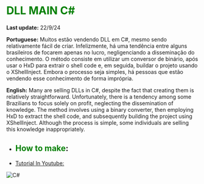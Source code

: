 # <span style="color:green">DLL MAIN C#</span>

**Last update:** 22/9/24

**Portuguese:**
Muitos estão vendendo DLL em C#, mesmo sendo relativamente fácil de criar. Infelizmente, há uma tendência entre alguns brasileiros de focarem apenas no lucro, negligenciando a disseminação do conhecimento. O método consiste em utilizar um conversor de binário, após usar o HxD para extrair o shell code e, em seguida, buildar o projeto usando o XShellInject. Embora o processo seja simples, há pessoas que estão vendendo esse conhecimento de forma imprópria.
  
**English:**
Many are selling DLLs in C#, despite the fact that creating them is relatively straightforward. Unfortunately, there is a tendency among some Brazilians to focus solely on profit, neglecting the dissemination of knowledge. The method involves using a binary converter, then employing HxD to extract the shell code, and subsequently building the project using XShellInject. Although the process is simple, some individuals are selling this knowledge inappropriately.

- ## <span style="color:green">How to make</span>:
- [Tutorial In Youtube:]([Https://Aindanãopronto.com](https://www.youtube.com/watch?v=zOX5nkGsK3g))

![C#](https://github.com/user-attachments/assets/c9701a71-60fa-46fb-89ec-738484861702)
